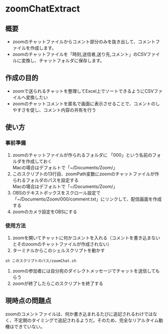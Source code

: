 # zoomChatExtract
## 概要
- zoomのチャットファイルからコメント部分のみを抜き出して、コメントファイルを作成します。
- zoomのチャットファイルを「時刻,送信者,送り先,コメント」のCSVファイルに変換し、チャットフォルダに保存します。
## 作成の目的
- zoomで送られるチャットを整理してExcel上でソートできるようにCSVファイルへ変換したい
- zoomのチャットコメントを匿名で画面に表示させることで、コメントのしやすさを促し、コメント内容の共有を行う
## 使い方
### 事前準備
1. zoomのチャットファイルが作られるフォルダに 「000」という名前のフォルダを作成しておく<br>Macの場合はデフォルトで「~/Documents/Zoom/」
1. このスクリプトの13行目、zoomPath変数にzoomのチャットファイルが作られるフォルダのパスを設定する<br>Macの場合はデフォルトで「~/Documents/Zoom/」
1. OBSのテキストボックスをスクロール設定で 「~/Documents/Zoom/000/comment.txt」にリンクして、配信画面を作成する
1. zoomのカメラ設定をOBSにする
### 使用方法
1. zoomを開いてチャットに何かコメントを入れる（コメントを書き込まないとそのzoomのチャットファイルが作成されない）
1. ターミナルからこのシェルスクリプトを動かす
```
sh このスクリプトのパス/zoomChat.sh
```
1. zoomの参加者には自分宛のダイレクトメッセージでチャットを送信してもらう
1. zoomが終了したらこのスクリプトを終了する
## 現時点の問題点
zoomのコメントファイルは、何か書き込まれるたびに追記されるわけではなく、不定期のタイミングで追記されるようだ。そのため、完全なリアルタイム動機はできていない。
